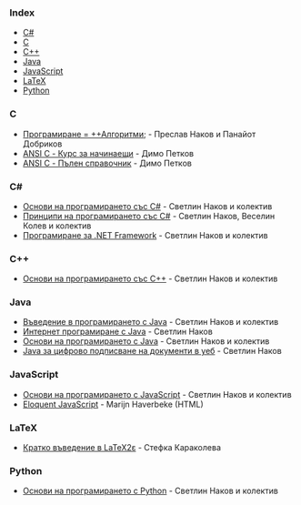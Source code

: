 ### Index

* [C#](#csharp)
* [C](#c)
* [C++](#cpp)
* [Java](#java)
* [JavaScript](#javascript)
* [LaTeX](#latex)
* [Python](#python)


### C

* [Програмиране = ++Алгоритми;](https://programirane.org/download-now) - Преслав Наков и Панайот Добриков
* [ANSI C - Курс за начинаещи](https://www.progstarter.com/index.php?option=com_content&view=article&id=8&Itemid=121&lang=bg) - Димо Петков
* [ANSI C - Пълен справочник](https://progstarter.com/index.php?option=com_content&view=article&id=9&Itemid=122&lang=bg) - Димо Петков


### <a id="csharp"></a>C\#

* [Основи на програмирането със C#](https://csharp-book.softuni.bg) - Светлин Наков и колектив
* [Принципи на програмирането със C#](https://introprogramming.info/intro-csharp-book) - Светлин Наков, Веселин Колев и колектив
* [Програмиране за .NET Framework](https://www.devbg.org/dotnetbook) - Светлин Наков и колектив


### <a id="cpp"></a>C++

* [Основи на програмирането със C++](https://cpp-book.softuni.bg) - Светлин Наков и колектив


### Java

* [Въведение в програмирането с Java](https://introprogramming.info/intro-java-book) - Светлин Наков и колектив
* [Интернет програмиране с Java](https://nakov.com/books/inetjava) - Светлин Наков
* [Основи на програмирането с Java](https://java-book.softuni.bg) - Светлин Наков и колектив
* [Java за цифрово подписване на документи в уеб](https://nakov.com/books/signatures) - Светлин Наков


### JavaScript

* [Основи на програмирането с JavaScript](https://js-book.softuni.bg) - Светлин Наков и колектив
* [Eloquent JavaScript](https://to6esko.github.io) - Marijn Haverbeke (HTML)


### LaTeX

* [Кратко въведение в LaTeX2ε](https://www.ctan.org/tex-archive/info/lshort/bulgarian) - Стефка Караколева


### Python

* [Основи на програмирането с Python](https://python-book.softuni.bg) - Светлин Наков и колектив
